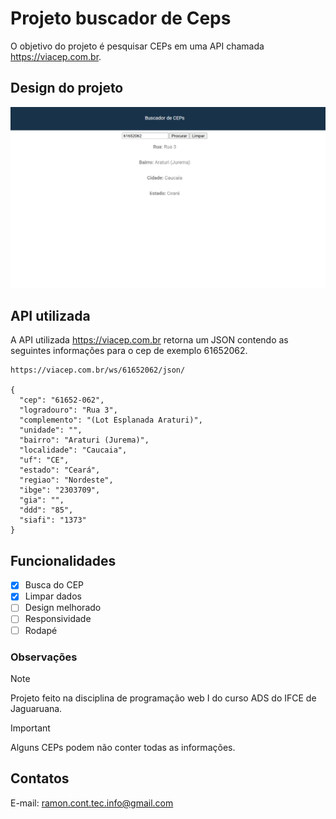 # Projeto buscador de Ceps

O objetivo do projeto é pesquisar CEPs em uma API chamada https://viacep.com.br.

## Design do projeto
![Design do projeto](image.png)

## API utilizada
A API utilizada https://viacep.com.br retorna um JSON contendo as seguintes informações para o cep de exemplo 61652062.

```
https://viacep.com.br/ws/61652062/json/

{
  "cep": "61652-062",
  "logradouro": "Rua 3",
  "complemento": "(Lot Esplanada Araturi)",
  "unidade": "",
  "bairro": "Araturi (Jurema)",
  "localidade": "Caucaia",
  "uf": "CE",
  "estado": "Ceará",
  "regiao": "Nordeste",
  "ibge": "2303709",
  "gia": "",
  "ddd": "85",
  "siafi": "1373"
}
```

## Funcionalidades
- [x] Busca do CEP
- [x] Limpar dados
- [ ] Design melhorado
- [ ] Responsividade
- [ ] Rodapé

### Observações
> [!NOTE]
> Projeto feito na disciplina de programação web I do curso ADS do IFCE de Jaguaruana.

> [!IMPORTANT]
> Alguns CEPs podem não conter todas as informações.

## Contatos

E-mail: ramon.cont.tec.info@gmail.com